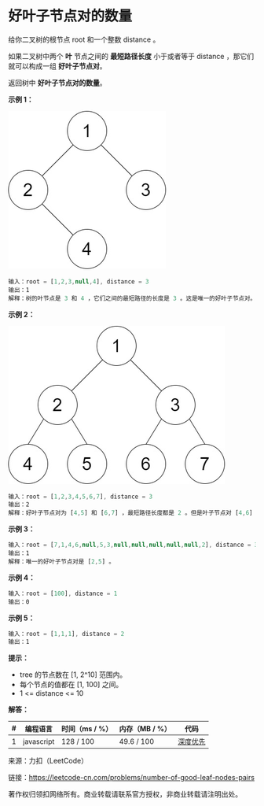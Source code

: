 # 好叶子节点对的数量

给你二叉树的根节点 root 和一个整数 distance 。

如果二叉树中两个 **叶** 节点之间的 **最短路径长度** 小于或者等于 distance ，那它们就可以构成一组 **好叶子节点对**。

返回树中 **好叶子节点对的数量**。

**示例 1：**

![示例1](./eg1.jpg)

``` javascript
输入：root = [1,2,3,null,4], distance = 3
输出：1
解释：树的叶节点是 3 和 4 ，它们之间的最短路径的长度是 3 。这是唯一的好叶子节点对。
```

**示例 2：**

![示例2](./eg2.jpg)

``` javascript
输入：root = [1,2,3,4,5,6,7], distance = 3
输出：2
解释：好叶子节点对为 [4,5] 和 [6,7] ，最短路径长度都是 2 。但是叶子节点对 [4,6] 不满足要求，因为它们之间的最短路径长度为 4 。
```

**示例 3：**

``` javascript
输入：root = [7,1,4,6,null,5,3,null,null,null,null,null,2], distance = 3
输出：1
解释：唯一的好叶子节点对是 [2,5] 。
```

**示例 4：**

``` javascript
输入：root = [100], distance = 1
输出：0
```

**示例 5：**

``` javascript
输入：root = [1,1,1], distance = 2
输出：1
```

**提示：**

- tree 的节点数在 [1, 2^10] 范围内。
- 每个节点的值都在 [1, 100] 之间。
- 1 <= distance <= 10

**解答：**

**#**|**编程语言**|**时间（ms / %）**|**内存（MB / %）**|**代码**
--|--|--|--|--
1|javascript|128 / 100|49.6 / 100|[深度优先](./javascript/ac_v1.js)

来源：力扣（LeetCode）

链接：https://leetcode-cn.com/problems/number-of-good-leaf-nodes-pairs

著作权归领扣网络所有。商业转载请联系官方授权，非商业转载请注明出处。
